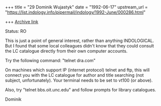 +++
title = "29 Dominik Wujastyk"
date = "1992-06-17"
upstream_url = "https://list.indology.info/pipermail/indology/1992-June/000286.html"

+++
[Archive link](https://list.indology.info/pipermail/indology/1992-June/000286.html)

Status: RO

This is just a point of general interest, rather than anything
INDOLOGICAL.  But I found that some local colleagues didn't know
that they could consult the LC catalogue directly from their
own computer accounts.

Try the following command: "telnet dra.com"

On machines which support IP (internet protocol) telnet and ftp, this
will connect you with the LC catalogue for author and title searching
(not subject, unfortunately).  Your terminal needs to be set to
vt100 (or above).

Also, try "telnet bbs.oit.unc.edu" and follow prompts for library
catalogues.

Dominik







